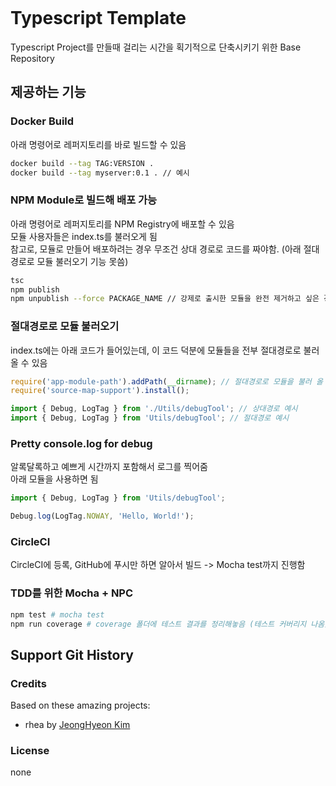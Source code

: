 [![<rhea-so>](https://circleci.com/gh/rhea-so/Typescript.svg?style=svg)](<LINK>)

# Typescript Template
 
 Typescript Project를 만들때 걸리는 시간을 획기적으로 단축시키기 위한 Base Repository
 
## 제공하는 기능
 
### Docker Build

아래 명령어로 레퍼지토리를 바로 빌드할 수 있음

```sh
docker build --tag TAG:VERSION .
docker build --tag myserver:0.1 . // 예시
```

### NPM Module로 빌드해 배포 가능

아래 명령어로 레퍼지토리를 NPM Registry에 배포할 수 있음  
모듈 사용자들은 index.ts를 불러오게 됨  
참고로, 모듈로 만들어 배포하려는 경우 무조건 상대 경로로 코드를 짜야함. (아래 절대경로로 모듈 불러오기 기능 못씀)

```sh
tsc
npm publish
npm unpublish --force PACKAGE_NAME // 강제로 출시한 모듈을 완전 제거하고 싶은 경우
```

### 절대경로로 모듈 불러오기

index.ts에는 아래 코드가 들어있는데, 이 코드 덕분에 모듈들을 전부 절대경로로 불러올 수 있음

```typescript
require('app-module-path').addPath(__dirname); // 절대경로로 모듈을 불러 올 수 있도록 도와줌
require('source-map-support').install();

import { Debug, LogTag } from './Utils/debugTool'; // 상대경로 예시
import { Debug, LogTag } from 'Utils/debugTool'; // 절대경로 예시
```

### Pretty console.log for debug

알록달록하고 예쁘게 시간까지 포함해서 로그를 찍어줌  
아래 모듈을 사용하면 됨

```typescript
import { Debug, LogTag } from 'Utils/debugTool';

Debug.log(LogTag.NOWAY, 'Hello, World!');
```

### CircleCI

CircleCI에 등록, GitHub에 푸시만 하면 알아서 빌드 -> Mocha test까지 진행함

### TDD를 위한 Mocha + NPC

```sh
npm test # mocha test
npm run coverage # coverage 폴더에 테스트 결과를 정리해놓음 (테스트 커버리지 나옴)
```


## Support Git History

### Credits

Based on these amazing projects:

* rhea by [JeongHyeon Kim](https://github.com/rhea-so)

### License

none